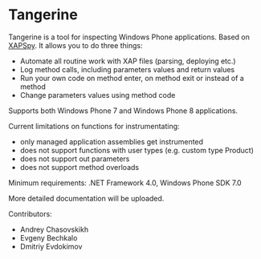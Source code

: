 Tangerine
=========

Tangerine is a tool for inspecting Windows Phone applications. Based on [XAPSpy](http://github.com/sensepost/xapspy). It allows you to do three things:

 - Automate all routine work with XAP files (parsing, deploying etc.)
 - Log method calls, including parameters values and return values
 - Run your own code on method enter, on method exit or instead of a method
 - Change parameters values using method code

Supports both Windows Phone 7 and Windows Phone 8 applications.

Current limitations on functions for instrumentating:
 - only managed application assemblies get instrumented
 - does not support functions with user types (e.g. custom type Product)
 - does not support out parameters
 - does not support method overloads

Minimum requirements: .NET Framework 4.0, Windows Phone SDK 7.0

More detailed documentation will be uploaded.

Contributors:
* Andrey Chasovskikh
* Evgeny Bechkalo
* Dmitriy Evdokimov
